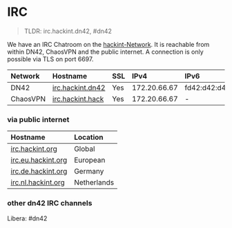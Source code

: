 # IRC
> TLDR: irc.hackint.dn42, #dn42

We have an IRC Chatroom on the [hackint-Network](https://www.hackint.org). It is reachable from within DN42, ChaosVPN and the public internet. A connection is only possible via TLS on port 6697.

| Network | Hostname                                 |  SSL        | IPv4                       | IPv6         |
|:--------|:------------------------------------------|:------ |:-------------------------- |:------------ |
| DN42 | [irc.hackint.dn42](ircs://irc.hackint.dn42:6697) |  Yes    | 172.20.66.67 |  fd42:d42:d42:6667::1 |
| ChaosVPN | [irc.hackint.hack](ircs://irc.hackint.hack:6697) |  Yes    | 172.20.66.67 |  - |


### via public internet

| Hostname                                              | Location      |
|:----------------------------------------------------- |:--------------|
| [irc.hackint.org](ircs://irc.hackint.org:6697)        | Global        |
| [irc.eu.hackint.org](ircs://irc.eu.hackint.org:6697)  | European      |
| [irc.de.hackint.org](ircs://irc.de.hackint.org:6697)  | Germany       |
| [irc.nl.hackint.org](ircs://irc.nl.hackint.org:6697)  | Netherlands   |

### other dn42 IRC channels

Libera: #dn42


